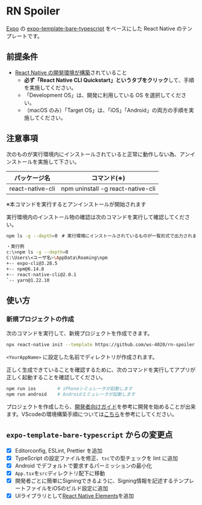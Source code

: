 # RN Spoiler

[Expo](https://expo.io/) の [expo-template-bare-typescript](https://github.com/expo/expo/tree/master/templates/expo-template-bare-typescript) をベースにした React Native のテンプレートです。

## 前提条件

- [React Native の開発環境が構築](https://reactnative.dev/docs/environment-setup)されていること
  - **必ず「React Native CLI Quickstart」というタブをクリック**して、手順を実施してください。
  - 「Development OS」は、開発に利用している OS を選択してください。
  - （macOS のみ）「Target OS」は、「iOS」「Android」の両方の手順を実施してください。

## 注意事項
次のものが実行環境内にインストールされていると正常に動作しない為、アンインストールを実施して下さい。

| パッケージ名 | コマンド(※) |
| --- | --- |
| react-native-cli | npm uninstall -g react-native-cli |
※本コマンドを実行するとアンインストールが開始されます

実行環境内のインストール物の確認は次のコマンドを実行して確認してください。

```bash
npm ls -g --depth=0　# 実行環境にインストールされているものが一覧形式で出力されます

・実行例
c:\>npm ls -g --depth=0
C:\Users\<ユーザ名>\AppData\Roaming\npm
+-- expo-cli@3.28.5
+-- npm@6.14.8
+-- react-native-cli@2.0.1
`-- yarn@1.22.10

```


## 使い方

### 新規プロジェクトの作成

次のコマンドを実行して、新規プロジェクトを作成できます。

```bash
npx react-native init --template https://github.com/ws-4020/rn-spoiler.git <YourAppName>
```

`<YourAppName>` に設定した名前でディレクトリが作成されます。

正しく生成できていることを確認するために、次のコマンドを実行してアプリが正しく起動することを確認してください。

```bash
npm run ios        # iPhoneシミュレータが起動します
npm run android    # Androidエミュレータが起動します
```

プロジェクトを作成したら、[開発者向けガイド](template/docs)を参考に開発を始めることが出来ます。VScodeの環境構築手順については[こちら](template/docs/settings-vscode.md)を参考にしてください。

## `expo-template-bare-typescript` からの変更点

- [x] Editorconfig, ESLint, Prettier を追加
- [x] TypeScript の設定ファイルを修正、`tsc`での型チェックを lint に追加
- [x] Android でデフォルトで要求するパーミッションの最小化
- [x] `App.tsx`を`src`ディレクトリ配下に移動
- [x] 開発者ごとに簡単にSigningできるように、Signing情報を記述するテンプレートファイルをiOSのビルド設定に追加
- [x] UIライブラリとして[React Native Elements](https://reactnativeelements.com/)を追加

